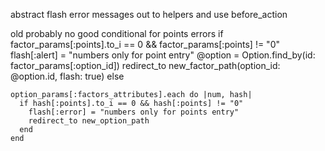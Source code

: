 abstract flash error messages out to helpers and use before_action


old probably no good conditional for points errors
    if factor_params[:points].to_i == 0 && factor_params[:points] != "0"
      flash[:alert] = "numbers only for point entry"
      @option = Option.find_by(id: factor_params[:option_id])
      redirect_to new_factor_path(option_id: @option.id, flash: true)
    else
    
    option_params[:factors_attributes].each do |num, hash|
      if hash[:points].to_i == 0 && hash[:points] != "0"
        flash[:error] = "numbers only for points entry"
        redirect_to new_option_path
      end
    end